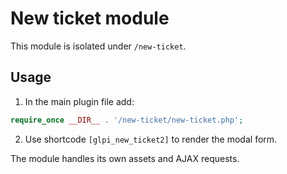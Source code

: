 # New ticket module

This module is isolated under `/new-ticket`.

## Usage

1. In the main plugin file add:

```php
require_once __DIR__ . '/new-ticket/new-ticket.php';
```

2. Use shortcode `[glpi_new_ticket2]` to render the modal form.

The module handles its own assets and AJAX requests.
